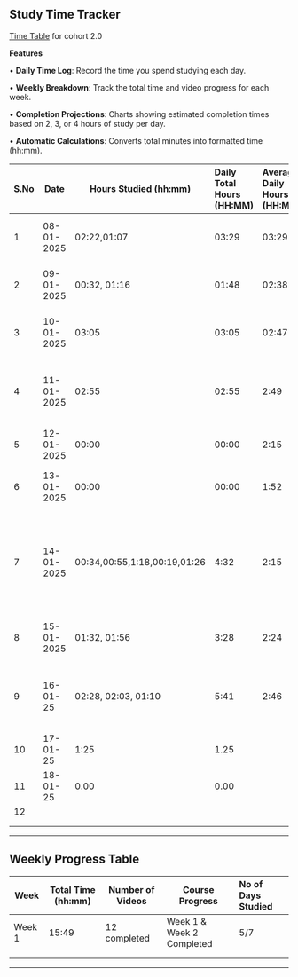 ## Study Time Tracker&#x20;

[Time Table](./Time_chart.md) for cohort 2.0

**Features**

• **Daily Time Log**: Record the time you spend studying each day.

• **Weekly Breakdown**: Track the total time and video progress for each week.

• **Completion Projections**: Charts showing estimated completion times based on 2, 3, or 4 hours of study per day.

• **Automatic Calculations**: Converts total minutes into formatted time (hh:mm).

| **S.No** | **Date**   | **Hours Studied (hh:mm)**    | **Daily Total Hours (HH:MM)** | **Average Daily Hours (HH:MM)** | **Topics Covered**                                                                    | **Notes**                                 |
| :------- | ---------- | ---------------------------- | :---------------------------- | :------------------------------ | ------------------------------------------------------------------------------------- | ----------------------------------------- |
| 1        | 08-01-2025 | 02:22,01:07                  | 03:29                         | 03:29                           | Week 1: JS Foundations, Basics Js APis                                                | Video 1,2 ompleted.                       |
| 2        | 09-01-2025 | 00:32, 01:16                 | 01:48                         | 02:38                           | Week 1: Loops, Async Await, Promises                                                  | Lecture 1.3, 1.4, 1.5 Completed.          |
| 3        | 10-01-2025 | 03:05                        | 03:05                         | 02:47                           | Week 2 Revision of Async Js                                                           | Revised previous topics. (2.1)            |
| 4        | 11-01-2025 | 02:55                        | 02:55                         | 2:49                            | Week 2: Express, Nodejs                                                               | In detail Study About Express and Node.js |
| 5        | 12-01-2025 | 00:00                        | 00:00                         | 2:15                            | Rest Day                                                                              | Rest Day                                  |
| 6        | 13-01-2025 | 00:00                        | 00:00                         | 1:52                            | Irresponsible, laziness                                                               | Does not studied because of laziness      |
| 7        | 14-01-2025 | 00:34,00:55,1:18,00:19,01:26 | 4:32                          | 2:15                            | Week 2: Bash and Terminal, Advance, Express, filter, map, arrow functions, git/github | Completed Week 2                          |
| 8        | 15-01-2025 | 01:32, 01:56                 | 3:28                          | 2:24                            | Postgres, Prisma                                                                      | Week 10.0.1 & 10.0.2 Completed.           |
| 9        | 16-01-25   | 02:28, 02:03, 01:10          | 5:41                          | 2:46                            | Postgres and Prisma + 1st video for 3rd week : middleware, auth, zod, etc             | Week 10 Completed: Week 3 Started.        |
| 10       | 17-01-25   | 1:25                         | 1.25                          |                                 | Completed 3.1                                                                         | Completed 3.1                             |
| 11       | 18-01-25   | 0.00                         | 0.00                          |                                 | laziness                                                                              | laziness                                  |
| 12       |            |                              |                               |                                 |                                                                                       |                                           |
|          |            |                              |                               |                                 |                                                                                       |                                           |
|          |            |                              |                               |                                 |                                                                                       |                                           |

***

## Weekly Progress Table

| **Week** | **Total Time (hh:mm)** | **Number of Videos** | **Course Progress**       | **No of Days Studied** |
| -------- | ---------------------- | -------------------- | ------------------------- | :--------------------- |
| Week 1   | 15:49                  | 12 completed         | Week 1 & Week 2 Completed | 5/7                    |
|          |                        |                      |                           |                        |
|          |                        |                      |                           |                        |

***

